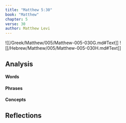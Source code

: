 ```yaml
---
title: "Matthew 5:30"
book: "Matthew"
chapter: 5
verse: 30
author: Matthew Levi
---
```

![[/Greek/Matthew/005/Matthew-005-030G.md#Text]]
![[/Hebrew/Matthew/005/Matthew-005-030H.md#Text]]

## Analysis

#### Words

#### Phrases

#### Concepts

## Reflections
